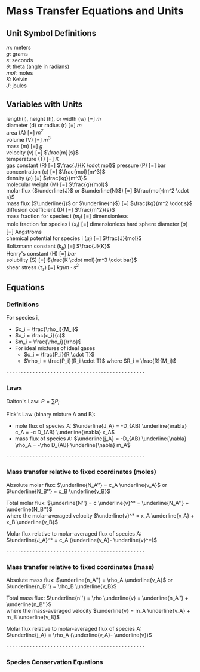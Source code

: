 # Mass Transfer Equations and Units

## Unit Symbol Definitions  
$m$: meters  
$g$: grams  
$s$: seconds   
$\theta$: theta (angle in radians)  
$mol$: moles  
$K$: Kelvin  
$J$: joules

## Variables with Units 

length(l), height (h), or width (w) [=] $m$  
diameter (d) or radius (r) [=] $m$  
area (A) [=] ${m^2}$  
volume (V) [=] $m^3$  
mass (m) [=] $g$  
velocity (v) [=] $\frac{m}{s}$  
temperature (T) [=] $K$  
gas constant (R) [=] $\frac{J}{K \cdot mol}$ 
pressure (P) [=] bar  
concentration (c) [=] $\frac{mol}{m^3}$  
density ($\rho$) [=] $\frac{kg}{m^3}$  
molecular weight (M) [=] $\frac{g}{mol}$  
molar flux ($\underline{J}$ or $\underline{N}$) [=] $\frac{mol}{m^2 \cdot s}$  
mass flux ($\underline{j}$ or $\underline{n}$) [=] $\frac{kg}{m^2 \cdot s}$  
diffusion coefficient (D) [=] $\frac{m^2}{s}$  
mass fraction for species i ($m_i$) [=] dimensionless  
mole fraction for species i ($x_i$) [=] dimensionless
hard sphere diameter ($\sigma$) [=] Angstroms  
chemical potential for species i ($\mu_i$) [=] $\frac{J}{mol}$  
Boltzmann constant ($k_b$) [=] $\frac{J}{K}$  
Henry's constant (H) [=] $bar$  
solubility (S) [=] $\frac{K \cdot mol}{m^3 \cdot bar}$  
shear stress ($\tau_s$) [=] $kg/{m \cdot s^2}$  

## Equations

### Definitions

For species i,
- $c_i = \frac{\rho_i}{M_i}$
- $x_i = \frac{c_i}{c}$
- $m_i = \frac{\rho_i}{\rho}$
- For ideal mixtures of ideal gases
    - $c_i = \frac{P_i}{R \cdot T}$
    - $\rho_i = \frac{P_i}{R_i \cdot T}$ where $R_i = \frac{R}{M_i}$

$\cdot \cdot \cdot \cdot \cdot \cdot \cdot \cdot \cdot \cdot \cdot \cdot \cdot \cdot \cdot \cdot \cdot \cdot \cdot \cdot \cdot \cdot \cdot \cdot \cdot \cdot \cdot \cdot \cdot \cdot \cdot \cdot \cdot \cdot \cdot \cdot \cdot \cdot \cdot \cdot \cdot \cdot \cdot \cdot \cdot \cdot \cdot$  
### Laws
Dalton's Law: $P = \sum P_i$  

Fick's Law (binary mixture A and B):
- mole flux of species A: $\underline{J_A} = -D_{AB} \underline{\nabla} c_A = -c D_{AB} \underline{\nabla} x_A$  
- mass flux of species A: $\underline{j_A} = -D_{AB} \underline{\nabla} \rho_A = -\rho D_{AB} \underline{\nabla} m_A$  

$\cdot \cdot \cdot \cdot \cdot \cdot \cdot \cdot \cdot \cdot \cdot \cdot \cdot \cdot \cdot \cdot \cdot \cdot \cdot \cdot \cdot \cdot \cdot \cdot \cdot \cdot \cdot \cdot \cdot \cdot \cdot \cdot \cdot \cdot \cdot \cdot \cdot \cdot \cdot \cdot \cdot \cdot \cdot \cdot \cdot \cdot \cdot$  

### Mass transfer relative to fixed coordinates (moles)  

Absolute molar flux: $\underline{N_A''} = c_A \underline{v_A}$ or $\underline{N_B''} = c_B \underline{v_B}$  

Total molar flux: $\underline{N''} = c \underline{v}^* = \underline{N_A''} + \underline{N_B''}$   
where the molar-averaged velocity $\underline{v}^* = x_A \underline{v_A} + x_B \underline{v_B}$  

Molar flux relative to molar-averaged flux of species A:  
$\underline{J_A}^* = c_A (\underline{v_A}- \underline{v}^*)$  

$\cdot \cdot \cdot \cdot \cdot \cdot \cdot \cdot \cdot \cdot \cdot \cdot \cdot \cdot \cdot \cdot \cdot \cdot \cdot \cdot \cdot \cdot \cdot \cdot \cdot \cdot \cdot \cdot \cdot \cdot \cdot \cdot \cdot \cdot \cdot \cdot \cdot \cdot \cdot \cdot \cdot \cdot \cdot \cdot \cdot \cdot \cdot$  

### Mass transfer relative to fixed coordinates (mass)  

Absolute mass flux: $\underline{n_A''} = \rho_A \underline{v_A}$ or $\underline{n_B''} = \rho_B \underline{v_B}$  

Total mass flux: $\underline{n''} = \rho \underline{v} = \underline{n_A''} + \underline{n_B''}$   
where the mass-averaged velocity $\underline{v} = m_A \underline{v_A} + m_B \underline{v_B}$  

Molar flux relative to molar-averaged flux of species A:  
$\underline{j_A} = \rho_A (\underline{v_A}- \underline{v})$  

$\cdot \cdot \cdot \cdot \cdot \cdot \cdot \cdot \cdot \cdot \cdot \cdot \cdot \cdot \cdot \cdot \cdot \cdot \cdot \cdot \cdot \cdot \cdot \cdot \cdot \cdot \cdot \cdot \cdot \cdot \cdot \cdot \cdot \cdot \cdot \cdot \cdot \cdot \cdot \cdot \cdot \cdot \cdot \cdot \cdot \cdot \cdot$  

### Species Conservation Equations